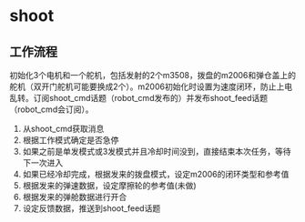 # shoot
## 工作流程
初始化3个电机和一个舵机，包括发射的2个m3508，拨盘的m2006和弹仓盖上的舵机（双开门舵机可能要换成2个）。m2006初始化时设置为速度闭环，防止上电乱转。订阅shoot_cmd话题（robot_cmd发布的）并发布shoot_feed话题（robot_cmd会订阅）。

1. 从shoot_cmd获取消息
2. 根据工作模式确定是否急停
3. 如果之前是单发模式或3发模式并且冷却时间没到，直接结束本次任务，等待下一次进入
4. 如果已经冷却完成，根据发来的拨盘模式，设定m2006的闭环类型和参考值
5. 根据发来的弹速数据，设定摩擦轮的参考值(未做)
6. 根据发来的弹舱数据进行开合
7. 设定反馈数据，推送到shoot_feed话题